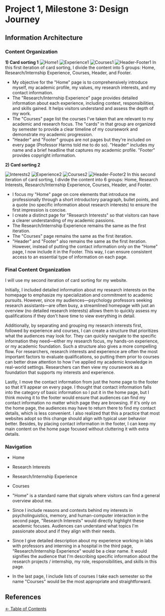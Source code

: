 # Project 1, Milestone 3: Design Journey

## Information Architecture

### Content Organization

**1) Card sorting 1**
![Home1](home-1.jpg)
![Experience1](experience-1.jpg)
![Courses1](courses-1.jpg)
![Header-Footer1](header-footer-1.jpg)
In this first iteration of card sorting, I divide the content into 5 groups: Home, Research/Internship Experience, Courses, Header, and Footer.

- My objective for the "Home" page is to comprehensively introduce myself, my academic profile, my values, my research interests, and my contact information.
- The "Research/Internship Experience" page provides detailed information about each experience, including context, responsibilities, and skills gained. It helps visitors understand and assess the depth of my work.
- The "Courses" page list the courses I've taken that are relevant to my academic and research focus. The "cards" in that group are organized by semester to provide a clear timeline of my coursework and demonstrate my academic progression.
- "Header" and "Footer" groups are not pages but they're included on every page (Professor Harms told me to do so). "Header" includes my name and a brief headline that captures my academic profile. "Footer" provides copyright information.

**2) Card sorting 2**

![Interests2](interests-2.jpg)
![Experience2](experience-2.jpg)
![Courses2](courses-2.jpg)
![Header-Footer2](header-footer-2.jpg)
In this second iteration of card sorting, I divide the content into 6 groups: Home, Research Interests, Research/Internship Experience, Courses, Header, and Footer.

- I focus my "Home" page on core elements that introduce me professionally through a short introductory paragraph, bullet points, and a quote (no specific information about research interests) to ensure the first impression is concise.
- I create a distinct page for "Research Interests" so that visitors can have a clearer understanding of my academic passions.
- The Research/Internship Experience remains the same as the first iteration.
- The "Courses" page remains the same as the first iteration.
- "Header" and "Footer" also remains the same as the first iteration. However, instead of putting the contact information only on the "Home" page, I now include it in the Footer. This way, I can ensure consistent access to an essential type of information on each page.

### Final Content Organization

I will use my second iteration of card sorting for my website.

Initially, I included detailed information about my research interests on the homepage to emphasize my specialization and commitment to academic pursuits. However, since my audiences—psychology professors seeking research assistants—are often busy, a streamlined homepage with just an overview (no detailed research interests) allows them to quickly assess my qualifications if they don't have time to view everything in detail.

Additionally, by separating and grouping my research interests first, followed by experience and courses, I can create a structure that prioritizes what the audiences may look for. They can quickly navigate to the specific information they need—either my research focus, my hands-on experience, or my academic foundation. Such a structure also gives a more compelling flow. For researchers, research interests and experience are often the most important factors to evaluate qualifications, so putting them prior to courses can better draw attention to how I've applied my academic knowledge in real-world settings. Researchers can then view my coursework as a foundation that supports my interests and experience.

Lastly, I move the contact information from just the home page to the footer so that it'll appear on every page. I thought that contact information falls into the category of basic information so I put it in the home page, but I think moving it to the footer would ensure that audiences can find my contact information no matter which page they are browsing. If it's only on the home page, the audiences may have to return there to find my contact details, which is less convenient. I also realized that this a practice that most websites adopt so this change should align with typical user behavior better. Besides, by placing contact information in the footer, I can keep my main content on the home page focused without cluttering it with extra details.


### Navigation

- Home
- Research Interests
- Research/Internship Experience
- Courses

- "Home" is a standard name that signals where visitors can find a general overview about me.
- Since I include reasons and contexts behind my interests in psycholinguistics, memory, and human-computer interaction in the second page, "Research Interests" would directly highlight these academic focuses. Audiences can understand what topics I'm passionate about and if they align with their needs.
- Since I give detailed description about my experience working in labs with professors and interning in a hospital in the third page, "Research/Internship Experience" would be a clear name. It would signifies the audience that I'm describing specific information about the research projects / internship, my role, responsibilities, and skills in this page.
- In the last page, I include lists of courses I take each semester so the name "Courses" would be the most appropriate and straightforward.

## References

[← Table of Contents](design-journey.md)
